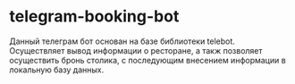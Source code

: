 # telegram-booking-bot
Данный телеграм бот основан на базе библиотеки telebot. Осуществляет вывод информации о ресторане, а такж позволяет осуществить бронь столика, с последующим внесением информации в локальную базу данных.
